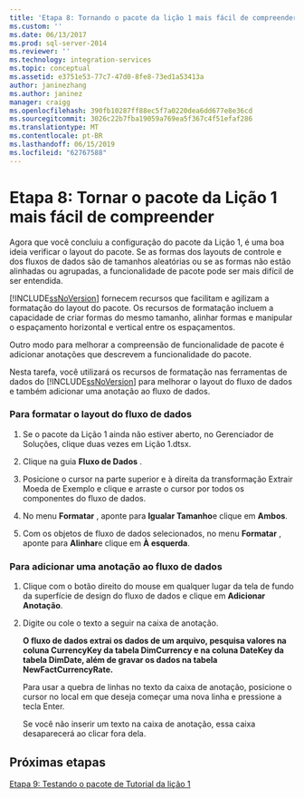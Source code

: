 ```yaml
---
title: 'Etapa 8: Tornando o pacote da lição 1 mais fácil de compreender | Microsoft Docs'
ms.custom: ''
ms.date: 06/13/2017
ms.prod: sql-server-2014
ms.reviewer: ''
ms.technology: integration-services
ms.topic: conceptual
ms.assetid: e3751e53-77c7-47d0-8fe8-73ed1a53413a
author: janinezhang
ms.author: janinez
manager: craigg
ms.openlocfilehash: 390fb10287ff88ec5f7a0220dea6dd677e8e36cd
ms.sourcegitcommit: 3026c22b7fba19059a769ea5f367c4f51efaf286
ms.translationtype: MT
ms.contentlocale: pt-BR
ms.lasthandoff: 06/15/2019
ms.locfileid: "62767588"
---
```

# <a name="step-8-making-the-lesson-1-package-easier-to-understand"></a>Etapa 8: Tornar o pacote da Lição 1 mais fácil de compreender
  Agora que você concluiu a configuração do pacote da Lição 1, é uma boa ideia verificar o layout do pacote. Se as formas dos layouts de controle e dos fluxos de dados são de tamanhos aleatórias ou se as formas não estão alinhadas ou agrupadas, a funcionalidade de pacote pode ser mais difícil de ser entendida.  
  
 [!INCLUDE[ssNoVersion](../includes/ssnoversion-md.md)] fornecem recursos que facilitam e agilizam a formatação do layout do pacote. Os recursos de formatação incluem a capacidade de criar formas do mesmo tamanho, alinhar formas e manipular o espaçamento horizontal e vertical entre os espaçamentos.  
  
 Outro modo para melhorar a compreensão de funcionalidade de pacote é adicionar anotações que descrevem a funcionalidade do pacote.  
  
 Nesta tarefa, você utilizará os recursos de formatação nas ferramentas de dados do [!INCLUDE[ssNoVersion](../includes/ssnoversion-md.md)] para melhorar o layout do fluxo de dados e também adicionar uma anotação ao fluxo de dados.  
  
### <a name="to-format-the-layout-of-the-data-flow"></a>Para formatar o layout do fluxo de dados  
  
1.  Se o pacote da Lição 1 ainda não estiver aberto, no Gerenciador de Soluções, clique duas vezes em Lição 1.dtsx.  
  
2.  Clique na guia **Fluxo de Dados** .  
  
3.  Posicione o cursor na parte superior e à direita da transformação Extrair Moeda de Exemplo e clique e arraste o cursor por todos os componentes do fluxo de dados.  
  
4.  No menu **Formatar** , aponte para **Igualar Tamanho**e clique em **Ambos**.  
  
5.  Com os objetos de fluxo de dados selecionados, no menu **Formatar** , aponte para **Alinhar**e clique em **À esquerda**.  
  
### <a name="to-add-an-annotation-to-the-data-flow"></a>Para adicionar uma anotação ao fluxo de dados  
  
1.  Clique com o botão direito do mouse em qualquer lugar da tela de fundo da superfície de design do fluxo de dados e clique em **Adicionar Anotação**.  
  
2.  Digite ou cole o texto a seguir na caixa de anotação.  
  
     **O fluxo de dados extrai os dados de um arquivo, pesquisa valores na coluna CurrencyKey da tabela DimCurrency e na coluna DateKey da tabela DimDate, além de gravar os dados na tabela NewFactCurrencyRate.**  
  
     Para usar a quebra de linhas no texto da caixa de anotação, posicione o cursor no local em que deseja começar uma nova linha e pressione a tecla Enter.  
  
     Se você não inserir um texto na caixa de anotação, essa caixa desaparecerá ao clicar fora dela.  
  
## <a name="next-steps"></a>Próximas etapas  
 [Etapa 9: Testando o pacote de Tutorial da lição 1](../integration-services/lesson-1-9-testing-the-lesson-1-tutorial-package.md)  
  
  
